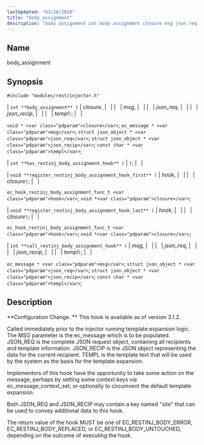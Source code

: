 ```yaml
---
lastUpdated: "03/26/2020"
title: "body_assignment"
description: "body assignment int body assignment closure msg json req json recip templ void closure ec message msg struct json object json req struct json object json recip const char templ int has restinj body assignment hook void register restinj body assignment hook first hook closure ec hook restinj body assignment..."
---
```


<a name="hooks.restinj.body_assignment"></a> 
## Name

body_assignment

## Synopsis

`#include "modules/rest/injector.h"`

| `int **body_assignment** (` | <var class="pdparam">closure</var>, |   |
|   | <var class="pdparam">msg</var>, |   |
|   | <var class="pdparam">json_req</var>, |   |
|   | <var class="pdparam">json_recip</var>, |   |
|   | <var class="pdparam">templ</var>`)`; |   |

`void * <var class="pdparam">closure</var>`;
`ec_message * <var class="pdparam">msg</var>`;
`struct json_object * <var class="pdparam">json_req</var>`;
`struct json_object * <var class="pdparam">json_recip</var>`;
`const char * <var class="pdparam">templ</var>`;

| `int **has_restinj_body_assignment_hook** (` | `)`; |   |

| `void **register_restinj_body_assignment_hook_first** (` | <var class="pdparam">hook</var>, |   |
|   | <var class="pdparam">closure</var>`)`; |   |

`ec_hook_restinj_body_assignment_func_t <var class="pdparam">hook</var>`;
`void *<var class="pdparam">closure</var>`;

| `void **register_restinj_body_assignment_hook_last** (` | <var class="pdparam">hook</var>, |   |
|   | <var class="pdparam">closure</var>`)`; |   |

`ec_hook_restinj_body_assignment_func_t <var class="pdparam">hook</var>`;
`void *<var class="pdparam">closure</var>`;

| `int **call_restinj_body_assignment_hook** (` | <var class="pdparam">msg</var>, |   |
|   | <var class="pdparam">json_req</var>, |   |
|   | <var class="pdparam">json_recip</var>, |   |
|   | <var class="pdparam">templ</var>`)`; |   |

`ec_message * <var class="pdparam">msg</var>`;
`struct json_object * <var class="pdparam">json_req</var>`;
`struct json_object * <var class="pdparam">json_recip</var>`;
`const char * <var class="pdparam">templ</var>`;<a name="idp44949936"></a> 
## Description

**Configuration Change. ** This hook is available as of version 3.1.2.

Called immediately prior to the injector running template expansion logic. The MSG parameter is the ec_message which is to be populated. JSON_REQ is the complete JSON request object, containing all recipients and template information. JSON_RECIP is the JSON object representing the data for the current recipient. TEMPL is the template text that will be used by the system as the basis for the template expansion.

Implementors of this hook have the opportunity to take some action on the message, perhaps by setting some context keys via ec_message_context_set, or optionally to circumvent the default template expansion.

Both JSON_REQ and JSON_RECIP may contain a key named "site" that can be used to convey additional data to this hook.

The return value of the hook MUST be one of EC_RESTINJ_BODY_ERROR, EC_RESTINJ_BODY_REPLACED, or EC_RESTINJ_BODY_UNTOUCHED, depending on the outcome of executing the hook.